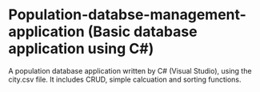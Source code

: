 # Population-databse-management-application (Basic database application using C#)
A population database application written by C# (Visual Studio), using the city.csv file. It includes CRUD, simple calcuation and sorting functions.
